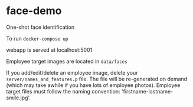 # face-demo
One-shot face identification

To run
`docker-compose up`

webapp is served at localhost:5001

Employee target images are located in `data/faces`

If you add/edit/delete an employee image, delete your `server/names_and_features.p` file.  The file will be re-generated on demand (which may take awhile if you have lots of employee photos).
Employee target files must follow the naming convention: 'firstname-lastname-smile.jpg'.
